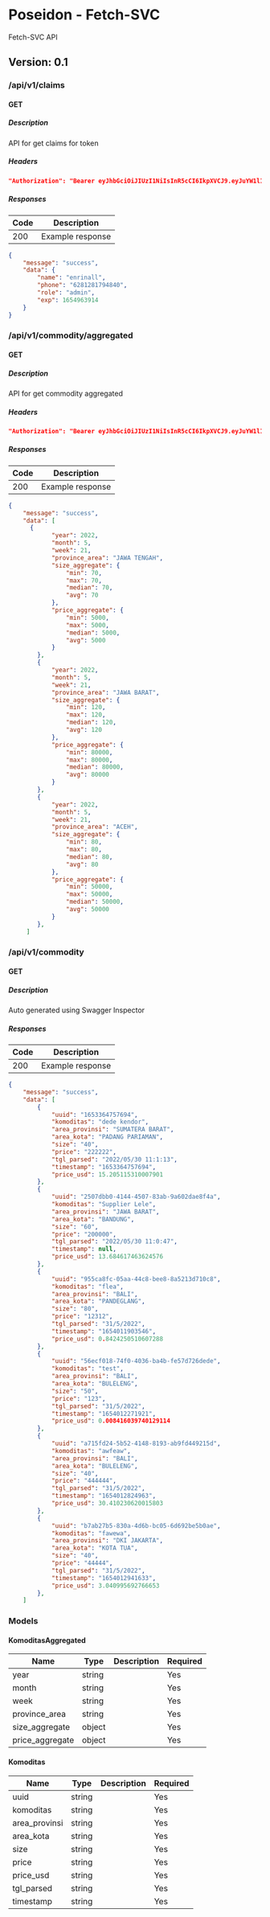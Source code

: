 # Poseidon - Fetch-SVC
Fetch-SVC API

## Version: 0.1

### /api/v1/claims

#### GET
##### Description

API for get claims for token

##### Headers
```json
"Authorization": "Bearer eyJhbGciOiJIUzI1NiIsInR5cCI6IkpXVCJ9.eyJuYW1lIjoiZW5yaW5hbGwiLCJwaG9uZSI6IjYyODEyODE3OTQ4NDAiLCJyb2xlIjoiYWRtaW4iLCJleHAiOjE2NTQ5NjM5MTR9.MYo7sqb-E3h0F9HsoQ3Fnm2KOSguGCZ2wQlJFKuDlIY"
```

##### Responses

| Code | Description |
| ---- | ----------- |
| 200 | Example response |

```json
{
    "message": "success",
    "data": {
        "name": "enrinall",
        "phone": "6281281794840",
        "role": "admin",
        "exp": 1654963914
    }
}
```

### /api/v1/commodity/aggregated

#### GET
##### Description

API for get commodity aggregated

##### Headers
```json
"Authorization": "Bearer eyJhbGciOiJIUzI1NiIsInR5cCI6IkpXVCJ9.eyJuYW1lIjoiZW5yaW5hbGwiLCJwaG9uZSI6IjYyODEyODE3OTQ4NDAiLCJyb2xlIjoiYWRtaW4iLCJleHAiOjE2NTQ5NjM5MTR9.MYo7sqb-E3h0F9HsoQ3Fnm2KOSguGCZ2wQlJFKuDlIY"
```

##### Responses

| Code | Description |
| ---- | ----------- |
| 200 | Example response |

```json
{
    "message": "success",
    "data": [
      {
            "year": 2022,
            "month": 5,
            "week": 21,
            "province_area": "JAWA TENGAH",
            "size_aggregate": {
                "min": 70,
                "max": 70,
                "median": 70,
                "avg": 70
            },
            "price_aggregate": {
                "min": 5000,
                "max": 5000,
                "median": 5000,
                "avg": 5000
            }
        },
        {
            "year": 2022,
            "month": 5,
            "week": 21,
            "province_area": "JAWA BARAT",
            "size_aggregate": {
                "min": 120,
                "max": 120,
                "median": 120,
                "avg": 120
            },
            "price_aggregate": {
                "min": 80000,
                "max": 80000,
                "median": 80000,
                "avg": 80000
            }
        },
        {
            "year": 2022,
            "month": 5,
            "week": 21,
            "province_area": "ACEH",
            "size_aggregate": {
                "min": 80,
                "max": 80,
                "median": 80,
                "avg": 80
            },
            "price_aggregate": {
                "min": 50000,
                "max": 50000,
                "median": 50000,
                "avg": 50000
            }
        },
     ]
```

### /api/v1/commodity

#### GET
##### Description

Auto generated using Swagger Inspector

##### Responses

| Code | Description |
| ---- | ----------- |
| 200 | Example response |

```json
{
    "message": "success",
    "data": [
        {
            "uuid": "1653364757694",
            "komoditas": "dede kendor",
            "area_provinsi": "SUMATERA BARAT",
            "area_kota": "PADANG PARIAMAN",
            "size": "40",
            "price": "222222",
            "tgl_parsed": "2022/05/30 11:1:13",
            "timestamp": "1653364757694",
            "price_usd": 15.205115310007901
        },
        {
            "uuid": "2507dbb0-4144-4507-83ab-9a602dae8f4a",
            "komoditas": "Supplier Lele",
            "area_provinsi": "JAWA BARAT",
            "area_kota": "BANDUNG",
            "size": "60",
            "price": "200000",
            "tgl_parsed": "2022/05/30 11:0:47",
            "timestamp": null,
            "price_usd": 13.684617463624576
        },
        {
            "uuid": "955ca8fc-05aa-44c8-bee8-8a5213d710c8",
            "komoditas": "flea",
            "area_provinsi": "BALI",
            "area_kota": "PANDEGLANG",
            "size": "80",
            "price": "12312",
            "tgl_parsed": "31/5/2022",
            "timestamp": "1654011903546",
            "price_usd": 0.8424250510607288
        },
        {
            "uuid": "56ecf018-74f0-4036-ba4b-fe57d726dede",
            "komoditas": "test",
            "area_provinsi": "BALI",
            "area_kota": "BULELENG",
            "size": "50",
            "price": "123",
            "tgl_parsed": "31/5/2022",
            "timestamp": "1654012271921",
            "price_usd": 0.008416039740129114
        },
        {
            "uuid": "a715fd24-5b52-4148-8193-ab9fd449215d",
            "komoditas": "awfeaw",
            "area_provinsi": "BALI",
            "area_kota": "BULELENG",
            "size": "40",
            "price": "444444",
            "tgl_parsed": "31/5/2022",
            "timestamp": "1654012824963",
            "price_usd": 30.410230620015803
        },
        {
            "uuid": "b7ab27b5-830a-4d6b-bc05-6d692be5b0ae",
            "komoditas": "fawewa",
            "area_provinsi": "DKI JAKARTA",
            "area_kota": "KOTA TUA",
            "size": "40",
            "price": "44444",
            "tgl_parsed": "31/5/2022",
            "timestamp": "1654012941633",
            "price_usd": 3.040995692766653
        },
    ]       
```

### Models

#### KomoditasAggregated

| Name | Type | Description | Required |
| ---- | ---- | ----------- | -------- |
| year | string |  | Yes |
| month | string |  | Yes |
| week | string |  | Yes |
| province_area | string |  | Yes |
| size_aggregate | object |  | Yes |
| price_aggregate | object |  | Yes |

#### Komoditas

| Name | Type | Description | Required |
| ---- | ---- | ----------- | -------- |
| uuid | string |  | Yes |
| komoditas | string |  | Yes |
| area_provinsi | string |  | Yes |
| area_kota | string |  | Yes |
| size | string |  | Yes |
| price | string |  | Yes |
| price_usd | string |  | Yes |
| tgl_parsed | string |  | Yes |
| timestamp | string |  | Yes |
